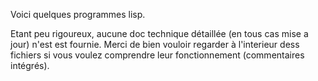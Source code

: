 Voici quelques programmes lisp.

Etant peu rigoureux, aucune doc technique détaillée (en tous cas mise a jour) n'est est fournie.
Merci de bien vouloir regarder à l'interieur dess fichiers si vous voulez comprendre leur fonctionnement (commentaires intégrés).
